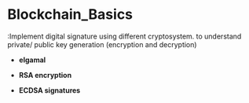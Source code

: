 # Blockchain_Basics

:Implement digital signature using different cryptosystem.
 to understand private/ public key generation (encryption and decryption) 

- __elgamal__

- __RSA encryption__

- __ECDSA signatures__
 

